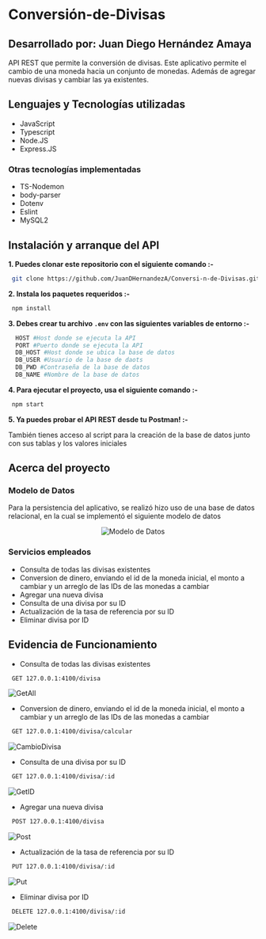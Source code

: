 # Conversión-de-Divisas
## Desarrollado por: Juan Diego Hernández Amaya
API REST que permite la conversión de divisas. Este aplicativo permite el cambio de una moneda hacia un conjunto de monedas. Además de agregar nuevas divisas y cambiar las ya existentes.

## Lenguajes y Tecnologías utilizadas
- JavaScript
- Typescript
- Node.JS
- Express.JS

### Otras tecnologías implementadas
- TS-Nodemon
- body-parser
- Dotenv
- Eslint
- MySQL2

## Instalación y arranque del API
**1. Puedes clonar este repositorio con el siguiente comando :-**
```bash
 git clone https://github.com/JuanDHernandezA/Conversi-n-de-Divisas.git
```
**2. Instala los paquetes requeridos :-**
```bash
 npm install
```
**3. Debes crear tu archivo `.env` con las siguientes variables de entorno :-**
```bash
  HOST #Host donde se ejecuta la API
  PORT #Puerto donde se ejecuta la API
  DB_HOST #Host donde se ubica la base de datos 
  DB_USER #Usuario de la base de daots
  DB_PWD #Contraseña de la base de datos
  DB_NAME #Nombre de la base de datos
```

**4. Para ejecutar el proyecto, usa el siguiente comando :-**
```bash
 npm start
```

**5. Ya puedes probar el API REST desde tu Postman! :-**

También tienes acceso al script para la creación de la base de datos junto con sus tablas y los valores iniciales

## Acerca del proyecto

### Modelo de Datos
Para la persistencia del aplicativo, se realizó hizo uso de una base de datos relacional, en la cual se implementó el siguiente modelo de datos
<div align="center">
  <img src="https://github.com/JuanDHernandezA/Conversi-n-de-Divisas/assets/129443402/765c3400-9dd0-445b-8fe9-53560d0bfba2" alt="Modelo de Datos">
</div>

### Servicios empleados
- Consulta de todas las divisas existentes
- Conversion de dinero, enviando el id de la moneda inicial, el monto a cambiar y un arreglo de las IDs de las monedas a cambiar
- Agregar una nueva divisa
- Consulta de una divisa por su ID
- Actualización de la tasa de referencia por su ID
- Eliminar divisa por ID

## Evidencia de Funcionamiento
- Consulta de todas las divisas existentes
```bash
 GET 127.0.0.1:4100/divisa
```
![GetAll](https://github.com/JuanDHernandezA/Conversi-n-de-Divisas/assets/129443402/bd91164a-fc30-4eb6-ae0d-4be5f1b69fc5)
  
- Conversion de dinero, enviando el id de la moneda inicial, el monto a cambiar y un arreglo de las IDs de las monedas a cambiar
```bash
 GET 127.0.0.1:4100/divisa/calcular
```
![CambioDivisa](https://github.com/JuanDHernandezA/Conversi-n-de-Divisas/assets/129443402/209d2c26-8756-4555-a9d1-37fa1d5935be)

- Consulta de una divisa por su ID
```bash
 GET 127.0.0.1:4100/divisa/:id
```
![GetID](https://github.com/JuanDHernandezA/Conversi-n-de-Divisas/assets/129443402/b6d521ae-a6cf-41ea-914b-3821f166faed)

- Agregar una nueva divisa
```bash
 POST 127.0.0.1:4100/divisa
```
![Post](https://github.com/JuanDHernandezA/Conversi-n-de-Divisas/assets/129443402/3f8ef0f8-9812-4f64-8348-5f35d43ba0be)

- Actualización de la tasa de referencia por su ID
```bash
 PUT 127.0.0.1:4100/divisa/:id
```
![Put](https://github.com/JuanDHernandezA/Conversi-n-de-Divisas/assets/129443402/408ae3aa-fff4-4807-8a50-011db4848ced)

- Eliminar divisa por ID
```bash
 DELETE 127.0.0.1:4100/divisa/:id
```
![Delete](https://github.com/JuanDHernandezA/Conversi-n-de-Divisas/assets/129443402/e2fb2ffe-c6b1-4f70-ac91-c7f0fe53cf94)
